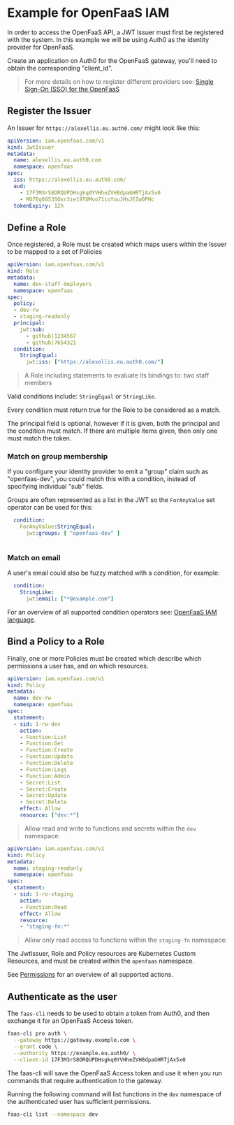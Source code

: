 # Example for OpenFaaS IAM

In order to access the OpenFaaS API, a JWT Issuer must first be registered with the system. In this example we will be using Auth0 as the identity provider for OpenFaaS.

Create an application on Auth0 for the OpenFaaS gateway, you'll need to obtain the corresponding "client_id".

> For more details on how to register different providers see: [Single Sign-On (SSO) for the OpenFaaS](/openfaas-pro/sso/overview/)

## Register the Issuer

An Issuer for `https://alexellis.eu.auth0.com/` might look like this:

```yaml
apiVersion: iam.openfaas.com/v1
kind: JwtIssuer
metadata:
  name: alexellis.eu.auth0.com
  namespace: openfaas
spec:
  iss: https://alexellis.eu.auth0.com/
  aud:
    - 17F3M3rS8ORQUPDHsgkq0YVHheZVH8dpaGHRTjAx5x0
    - MO7Eq6O53SOxr3ie19TUMvo71ioYouJHsJEIw0PHc
  tokenExpiry: 12h
```

## Define a Role

Once registered, a Role must be created which maps users within the Issuer to be mapped to a set of Policies

```yaml
apiVersion: iam.openfaas.com/v1
kind: Role
metadata:
  name: dev-staff-deployers
  namespace: openfaas
spec:
  policy:
  - dev-rw
  - staging-readonly
  principal:
    jwt:sub:
      - github|1234567
      - github|7654321
  condition:
    StringEqual:
      jwt:iss: ["https://alexellis.eu.auth0.com/"]
```
> A Role including statements to evaluate its bindings to: two staff members

Valid conditions include: `StringEqual` or `StringLike`.

Every condition must return true for the Role to be considered as a match.

The principal field is optional, however if it is given, both the principal and the condition must match. If there are multiple items given, then only one must match the token.


### Match on group membership

If you configure your identity provider to emit a "group" claim such as "openfaas-dev", you could match this with a condition, instead of specifying individual "sub" fields.

Groups are often represented as a list in the JWT so the `ForAnyValue` set operator can be used for this:

```yaml
  condition:
    ForAnyValue:StringEqual:
      jwt:groups: [ "openfaas-dev" ]
  
```

### Match on email

A user's email could also be fuzzy matched with a condition, for example:

```yaml
  condition:
    StringLike:
      jwt:email: ["*@example.com"]
```

For an overview of all supported condition operators see: [OpenFaaS IAM language](/openfaas-pro/iam/overview/#openfaas-iam-language).

## Bind a Policy to a Role

Finally, one or more Policies must be created which describe which permissions a user has, and on which resources.

```yaml
apiVersion: iam.openfaas.com/v1
kind: Policy
metadata:
  name: dev-rw
  namespace: openfaas
spec:
  statement:
  - sid: 1-rw-dev
    action:
    - Function:List
    - Function:Get
    - Function:Create
    - Function:Update
    - Function:Delete
    - Function:Logs
    - Function:Admin
    - Secret:List
    - Secret:Create
    - Secret:Update
    - Secret:Delete
    effect: Allow
    resource: ["dev:*"]
```

> Allow read and write to functions and secrets within the `dev` namespace:

```yaml
apiVersion: iam.openfaas.com/v1
kind: Policy
metadata:
  name: staging-readonly
  namespace: openfaas
spec:
  statement:
  - sid: 1-ro-staging
    action:
    - Function:Read
    effect: Allow
    resource:
    - "staging-fn:*"
```

> Allow only read access to functions within the `staging-fn` namespace:

The JwtIssuer, Role and Policy resources are Kubernetes Custom Resources, and must be created within the `openfaas` namespace.

See [Permissions](/openfaas-pro/iam/overview/#permissions) for an overview of all supported actions.

## Authenticate as the user

The `faas-cli` needs to be used to obtain a token from Auth0, and then exchange it for an OpenFaaS Access token.

```bash
faas-cli pro auth \
  --gateway https://gateway.example.com \
  --grant code \
  --authority https://example.eu.auth0/ \
  --client-id 17F3M3rS8ORQUPDHsgkq0YVHheZVH8dpaGHRTjAx5x0
```

The faas-cli will save the OpenFaaS Access token and use it when you run commands that require authentication to the gateway.

Running the following command will list functions in the `dev` namespace of the authenticated user has sufficient permissions.
```bash
faas-cli list --namespace dev
```